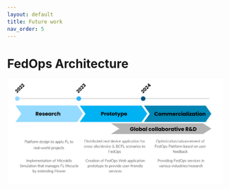 ```yaml
---
layout: default
title: Future work
nav_order: 5
---
```


# **FedOps Architecture**

![futuer work](./img/Future_Work.PNG)